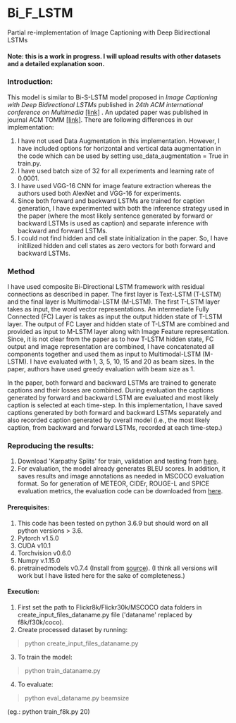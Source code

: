 # Bi_F_LSTM
Partial re-implementation of Image Captioning with Deep Bidirectional LSTMs

#### Note: this is a work in progress. I will upload results with other datasets and a detailed explanation soon.

### Introduction:
This model is similar to Bi-S-LSTM model proposed in _Image Captioning with Deep Bidirectional LSTMs_ published in _24th ACM international conference on Multimedia_ [[link]](https://dl.acm.org/doi/abs/10.1145/2964284.2964299) . An updated paper was published in journal ACM TOMM [[link]](https://dl.acm.org/doi/abs/10.1145/3115432).
There are following differences in our implementation:
1. I have not used Data Augmentation in this implementation. However, I have included options for horizontal and vertical data augmentation in the code which can be used by setting use_data_augmentation = True in train.py.
2. I have used batch size of 32 for all experiments and learning rate of 0.0001.
3. I have used VGG-16 CNN for image feature extraction whereas the authors used both AlexNet and VGG-16 for experiments.
4. Since both forward and backward LSTMs are trained for caption generation, I have experimented with both the inference strategy used in the paper (where the most likely sentence generated by forward or backward LSTMs is used as caption) and separate inference with backward and forward LSTMs.
5. I could not find hidden and cell state initialization in the paper. So, I have initilized hidden and cell states as zero vectors for both forward and backward LSTMs.

### Method
I have used composite Bi-Directional LSTM framework with residual connections as described in paper. The first layer is Text-LSTM (T-LSTM) and the final layer is Multimodal-LSTM (M-LSTM). The first T-LSTM layer takes as input, the word vector representations. An intermediate Fully Connected (FC) Layer is takes as input the output hidden state of T-LSTM layer. The output of FC Layer and hidden state of T-LSTM are combined and provided as input to M-LSTM layer along with Image Feature representation. Since, it is not clear from the paper as to how T-LSTM hidden state, FC output and image representation are combined, I have concatenated all components together and used them as input to Multimodal-LSTM (M-LSTM). I have evaluated with 1, 3, 5, 10, 15 and 20 as beam sizes. In the paper, authors have used greedy evaluation with beam size as 1.

In the paper, both forward and backward LSTMs are trained to generate captions and their losses are combined. During evaluation the captions generated by forward and backward LSTM are evaluated and most likely caption is selected at each time-step. In this implementation, I have saved captions generated by both forward and backward LSTMs separately and also recorded caption generated by overall model (i.e., the most likely caption, from backward and forward LSTMs, recorded at each time-step.) 


### Reproducing the results:
1. Download 'Karpathy Splits' for train, validation and testing from [here](http://cs.stanford.edu/people/karpathy/deepimagesent/caption_datasets.zip).
2. For evaluation, the model already generates BLEU scores. In addition, it saves results and image annotations as needed in MSCOCO evaluation format. So for generation of METEOR, CIDEr, ROUGE-L and SPICE evaluation metrics, the evaluation code can be downloaded from [here](https://github.com/cocodataset/cocoapi/tree/master/PythonAPI).

#### Prerequisites:
1. This code has been tested on python 3.6.9 but should word on all python versions > 3.6.
2. Pytorch v1.5.0
3. CUDA v10.1
4. Torchvision v0.6.0
5. Numpy v.1.15.0
6. pretrainedmodels v0.7.4 (Install from [source](https://github.com/Cadene/pretrained-models.pytorch.git)). (I think all versions will work but I have listed here for the sake of completeness.)


#### Execution:
1. First set the path to Flickr8k/Flickr30k/MSCOCO data folders in create_input_files_dataname.py file ('dataname' replaced by f8k/f30k/coco).
2. Create processed dataset by running: 
> python create_input_files_dataname.py

3. To train the model:
> python train_dataname.py

4. To evaluate: 
> python eval_dataname.py beamsize 

(eg.: python train_f8k.py 20)
